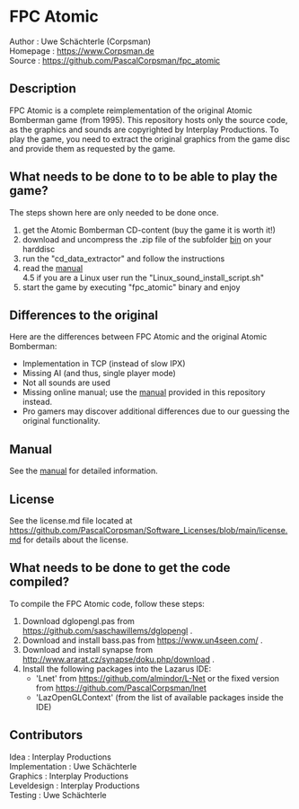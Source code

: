 # FPC Atomic

Author   : Uwe Schächterle (Corpsman)  
Homepage : https://www.Corpsman.de  
Source   : https://github.com/PascalCorpsman/fpc_atomic

## Description
FPC Atomic is a complete reimplementation of the original Atomic Bomberman game (from 1995). This repository hosts only the source code, as the graphics and sounds are copyrighted by Interplay Productions. To play the game, you need to extract the original graphics from the game disc and provide them as requested by the game.

## What needs to be done to to be able to play the game?
The steps shown here are only needed to be done once.

1. get the Atomic Bomberman CD-content (buy the game it is worth it!)
2. download and uncompress the .zip file of the subfolder [bin](https://github.com/PascalCorpsman/fpc_atomic/tree/main/bin) on your harddisc
3. run the "cd_data_extractor" and follow the instructions
4. read the [manual](MANUAL.md)  
4.5 if you are a Linux user run the "Linux_sound_install_script.sh"
6. start the game by executing "fpc_atomic" binary and enjoy

## Differences to the original
Here are the differences between FPC Atomic and the original Atomic Bomberman:
- Implementation in TCP (instead of slow IPX)
- Missing AI (and thus, single player mode)
- Not all sounds are used
- Missing online manual; use the [manual](MANUAL.md) provided in this repository instead.
- Pro gamers may discover additional differences due to our guessing the original functionality.

## Manual
See the [manual](MANUAL.md) for detailed information.

## License
See the license.md file located at https://github.com/PascalCorpsman/Software_Licenses/blob/main/license.md for details about the license.

## What needs to be done to get the code compiled?
To compile the FPC Atomic code, follow these steps:
1. Download dglopengl.pas from https://github.com/saschawillems/dglopengl .
2. Download and install bass.pas from https://www.un4seen.com/ .
3. Download and install synapse from http://www.ararat.cz/synapse/doku.php/download .
4. Install the following packages into the Lazarus IDE:
    - 'Lnet' from https://github.com/almindor/L-Net or the fixed version from https://github.com/PascalCorpsman/lnet
    - 'LazOpenGLContext' (from the list of available packages inside the IDE)

## Contributors
Idea : Interplay Productions  
Implementation : Uwe Schächterle  
Graphics : Interplay Productions  
Leveldesign : Interplay Productions  
Testing : Uwe Schächterle
